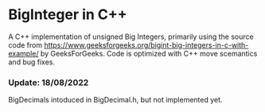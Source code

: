# BigInteger in C++
A C++ implementation of unsigned Big Integers, primarily using the source code from
https://www.geeksforgeeks.org/bigint-big-integers-in-c-with-example/
by GeeksForGeeks.
Code is optimized with C++ move scemantics and bug fixes.

### Update: 18/08/2022
BigDecimals intoduced in BigDecimal.h, but not implemented yet.
